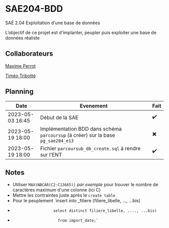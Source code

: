 # SAE204-BDD

SAÉ 2.04 Exploitation d'une base de données

L’objectif de ce projet est d'implanter, peupler puis exploiter une base de données réaliste

## Collaborateurs

[Maxime Perrot](https://github.com/mxPerrot)

[Timéo Tribotté](https://github.com/Huntshi)

## Planning

Date | Evenement | Fait
-|-|-
2023-05-03 16:45 | Début de la SAE | ✔️
2023-05-19 18:00 | Implémentation BDD dans schéma `parcoursup` (à créer) sur la base `pg_sae204_e13` | ✖️
2023-05-19 18:00 | Fichier `parcoursub_db_create.sql` à rendre sur l'ENT<br> | ✔️

## Notes

* Utiliser `MAX(NBCAR(C2:C13665))` *par exemple* pour trouver le nombre de caractères maximum d'une colonne (ici C)
* Mettre les contraintes juste après le `create table`
* Pour le peuplement `insert into _filiere (filiere_libelle, ..., ...bis)
*                       select distinct filiere_libelle, ...., ...bis)
*                         from import_date;`
